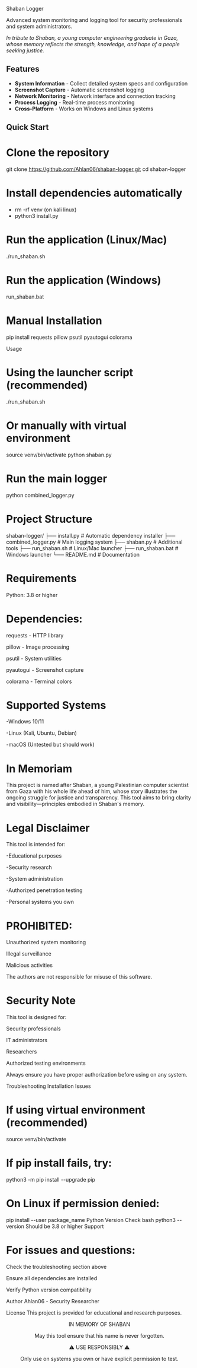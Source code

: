 Shaban Logger

Advanced system monitoring and logging tool for security professionals and system administrators.

*In tribute to Shaban, a young computer engineering graduate in Gaza, whose memory reflects the strength, knowledge, and hope of a people seeking justice.*

## Features

- **System Information** - Collect detailed system specs and configuration
- **Screenshot Capture** - Automatic screenshot logging  
- **Network Monitoring** - Network interface and connection tracking
- **Process Logging** - Real-time process monitoring
- **Cross-Platform** - Works on Windows and Linux systems

## Quick Start

# Clone the repository
git clone https://github.com/Ahlan06/shaban-logger.git
cd shaban-logger

# Install dependencies automatically
- rm -rf venv (on kali linux)
- python3 install.py

# Run the application (Linux/Mac)
./run_shaban.sh

# Run the application (Windows)
run_shaban.bat

# Manual Installation

pip install requests pillow psutil pyautogui colorama

Usage

# Using the launcher script (recommended)
./run_shaban.sh

# Or manually with virtual environment
source venv/bin/activate
python shaban.py

# Run the main logger
python combined_logger.py

# Project Structure

shaban-logger/
├── install.py           # Automatic dependency installer
├── combined_logger.py   # Main logging system
├── shaban.py           # Additional tools
├── run_shaban.sh       # Linux/Mac launcher
├── run_shaban.bat      # Windows launcher
└── README.md           # Documentation

# Requirements
Python: 3.8 or higher

# Dependencies:

requests - HTTP library

pillow - Image processing

psutil - System utilities

pyautogui - Screenshot capture

colorama - Terminal colors

# Supported Systems
-Windows 10/11

-Linux (Kali, Ubuntu, Debian)

-macOS (Untested but should work)

# In Memoriam
This project is named after Shaban, a young Palestinian computer scientist from Gaza with his whole life ahead of him, whose story illustrates the ongoing struggle for justice and transparency. This tool aims to bring clarity and visibility—principles embodied in Shaban's memory.

# Legal Disclaimer
This tool is intended for:

-Educational purposes

-Security research

-System administration

-Authorized penetration testing

-Personal systems you own

# PROHIBITED:

Unauthorized system monitoring

Illegal surveillance

Malicious activities

The authors are not responsible for misuse of this software.

# Security Note
This tool is designed for:

Security professionals

IT administrators

Researchers

Authorized testing environments

Always ensure you have proper authorization before using on any system.

Troubleshooting
Installation Issues

# If using virtual environment (recommended)
source venv/bin/activate

# If pip install fails, try:
python3 -m pip install --upgrade pip

# On Linux if permission denied:
pip install --user package_name
Python Version Check
bash
python3 --version
Should be 3.8 or higher
Support

# For issues and questions:

Check the troubleshooting section above

Ensure all dependencies are installed

Verify Python version compatibility

Author
Ahlan06 - Security Researcher

License
This project is provided for educational and research purposes.

<div align="center">
IN MEMORY OF SHABAN 

May this tool ensure that his name is never forgotten.

⚠️ USE RESPONSIBLY ⚠️

Only use on systems you own or have explicit permission to test.

</div>
